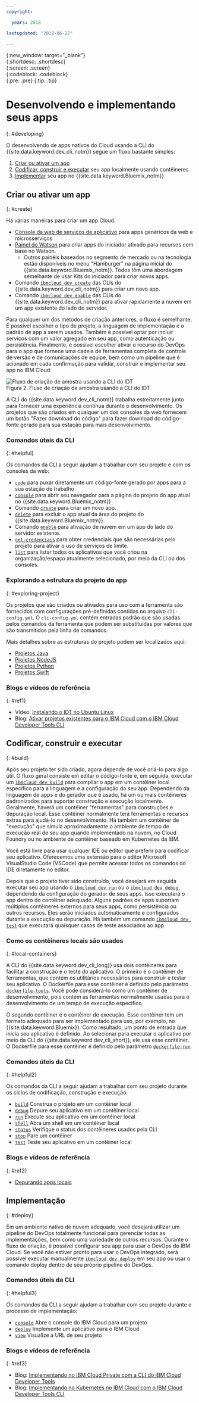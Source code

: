 ```yaml
---
copyright:

  years: 2018

lastupdated: "2018-06-27"

---
```


{:new_window: target="_blank"}  
{:shortdesc: .shortdesc}  
{:screen: .screen}  
{:codeblock: .codeblock}  
{:pre: .pre}
{:tip: .tip}

# Desenvolvendo e implementando seus apps
{: #developing}

O desenvolvendo de apps nativos do Cloud usando a CLI do {{site.data.keyword.dev_cli_notm}} segue
um fluxo bastante simples:

1. [Criar ou ativar um app](#create)
2. [Codificar, construir e executar](#build) seu app localmente usando contêineres
3. [Implementar](#deploy) seu app no {{site.data.keyword.Bluemix_notm}}

## Criar ou ativar um app
{: #create}

Há várias maneiras para criar um app Cloud.
- [Console da web de serviços de aplicativo](https://console.bluemix.net/developer/appservice) para apps genéricos da web e microsserviços
- [Painel do Watson](https://console.bluemix.net/dashboard/watson) para criar apps do iniciador ativado para recursos com base no Watson.
    - Outros painéis baseados no segmento de mercado ou na tecnologia estão disponíveis no menu
"Hamburger" na página inicial do {{site.data.keyword.Bluemix_notm}}. Todos têm uma abordagem semelhante de usar Kits do iniciador para criar novos apps.
- Comando [`ibmcloud dev create`](./commands.html#create) das CLIs do {{site.data.keyword.dev_cli_notm}} para criar um novo app.
- Comando [`ibmcloud dev enable`](./commands.html#enable) das CLIs do {{site.data.keyword.dev_cli_notm}} para ativar rapidamente a nuvem em um app existente do lado do servidor.

Para qualquer um dos métodos de criação anteriores, o fluxo é semelhante. É possível escolher o tipo de projeto, a linguagem de implementação e o padrão de app a serem usados. Também é possível optar por incluir serviços com um valor agregado em seu app, como autenticação ou
persistência. Finalmente, é possível escolher ativar o recurso do DevOps para o app que fornece uma cadeia de
ferramentas completa de controle de versão e de comunicações de equipe, bem como um pipeline que é acionado em
cada confirmação para validar, construir e implementar seu app no IBM Cloud.

![Fluxo de criação de amostra usando a CLI do IDT](create_flow.png "Fluxo de criação de amostra usando a CLI do IDT") <br> Figura 2. Fluxo de criação de amostra usando a CLI do IDT

A CLI do {{site.data.keyword.dev_cli_notm}} trabalha estreitamente junto para fornecer uma experiência contínua durante o desenvolvimento. Os projetos que são criados em qualquer um dos consoles da web fornecem um botão "Fazer download do código" para
fazer download do código-fonte gerado para sua estação para mais desenvolvimento.

### Comandos úteis da CLI
{: #helpful}

Os comandos da CLI a seguir ajudam a trabalhar com seu projeto e com os consoles da web:
- [`code`](./commands.html#code) para puxar diretamente um
código-fonte gerado por apps para a sua estação de trabalho
- [`console`](./commands.html#console) para abrir seu navegador para a página do projeto do app atual no {{site.data.keyword.Bluemix_notm}}
- Comando [`create`](./commands.html#create) para criar um novo app.
- [`delete`](./commands.html#delete) para excluir o app atual da área do projeto do {{site.data.keyword.Bluemix_notm}}.
- Comando [`enable`](./commands.html#enable) para ativação de nuvem em um app do lado do servidor existente.
- [`get-credenciais`](./commands.html#get-credentials) para obter
credenciais que são necessárias pelo projeto para ativar o uso de serviços de limite.
- [`list`](./commands.html#list) para listar todos os aplicativos que
você criou na organização/espaço atualmente selecionado, por meio da CLI ou dos consoles.


### Explorando a estrutura do projeto do app
{: #exploring-project}

Os projetos que são criados ou ativados para uso com a ferramenta são fornecidos com configurações
pré-definidas contidas no arquivo `cli-config.yml`. O `cli-config.yml`
contém entradas padrão que são usadas pelos comandos da ferramenta que podem ser substituídas por valores que
são transmitidos pela linha de comandos.

Mais detalhes sobre as estruturas do projeto podem ser localizados aqui:
- [Projetos Java](/docs/apps/projects/java_project_contents.html)
- [Projetos NodeJS](/docs/apps/projects/node_project_contents.html)
- [Projetos Python](/docs/apps/projects/python_project_contents.html)
- [Projetos Swift](/docs/apps/projects/swift_project_contents.html)


### Blogs e vídeos de referência
{: #ref1}

- Vídeo: [Instalando o IDT no Ubuntu Linux](https://www.youtube.com/watch?v=sr7KjHAKpEs)
- Blog: [Ativar projetos existentes para o IBM Cloud com o IBM Cloud Developer Tools CLI](https://www.ibm.com/blogs/bluemix/2017/09/enable-existing-projects-ibm-cloud-ibm-cloud-developer-tools-cli/)



## Codificar, construir e executar
{: #build}


Após seu projeto ter sido criado, agora depende de você criá-lo para algo útil. O fluxo geral consiste em editar o código-fonte e, em seguida, executar um [`ibmcloud dev build`](commands.html#build) para compilar o app em um contêiner local específico para a linguagem e a configuração do seu app. Dependendo da linguagem de apps e do gerador que é usado, há um ou mais contêineres padronizados para suportar
construção e execução localmente.  Geralmente, haverá um contêiner "ferramentas" para construções e depuração local. Esse contêiner normalmente terá ferramentas e recursos extras para ajudá-lo no desenvolvimento. Há também um contêiner de "execução" que simula aproximadamente o ambiente de tempo de execução real de seu app quando implementado na nuvem, no Cloud Foundry ou no ambiente de contêiner baseado em Kubernetes da IBM.


Você está livre para usar qualquer IDE ou editor que preferir para codificar seu aplicativo. Oferecemos uma extensão para o editor Microsoft VisualStudio Code (VSCode) que permite acessar todos os comandos do IDE diretamente no editor.

Depois que o projeto tiver sido construído, você desejará em seguida executar seu app usando o [`ibmcloud dev run`](commands.html#run) ou o [`ibmcloud dev debug`](commands.html#debug), dependendo da configuração do gerador de seus apps. Isso executará o app dentro do contêiner adequado. Alguns padrões de apps suportam múltiplos contêineres externos para seus apps, como persistência ou outros recursos. Eles serão iniciados automaticamente e configurados durante a execução ou depuração. Há também um comando [`ibmcloud dev test`](commands.html#test) que executará quaisquer casos de teste associados ao app.


### Como os contêineres locais são usados
{: #local-containers}

A CLI do {{site.data.keyword.dev_cli_long}} usa dois contêineres para facilitar a construção
e o teste do aplicativo. O primeiro é o contêiner de ferramentas, que contém os utilitários necessários para construir e testar seu aplicativo. O Dockerfile para esse contêiner é definido pelo parâmetro [`dockerfile-tools`](commands.html#command-parameters). Você pode considerá-lo como um contêiner de desenvolvimento, pois contém as ferramentas normalmente usadas para o desenvolvimento de um tempo de execução específico.

O segundo contêiner é o contêiner de execução. Esse contêiner tem um formato adequado para ser implementado para uso, por exemplo, no {{site.data.keyword.Bluemix}}. Como resultado, um ponto de entrada que inicia seu aplicativo é definido. Ao selecionar para executar o aplicativo por meio da CLI do {{site.data.keyword.dev_cli_short}},
ele usa esse contêiner. O Dockerfile para esse contêiner é definido pelo parâmetro [`dockerfile-run`](commands.html#run-parameters).


### Comandos úteis da CLI
{: #helpful2}

Os comandos da CLI a seguir ajudam a trabalhar com seu projeto durante os ciclos de codificação, construção e execução:
- [`build`](./commands.html#build) Construa o projeto em um contêiner local
- [`debug`](./commands.html#debug) Depure seu aplicativo em um contêiner local
- [`run`](./commands.html#run) Execute seu aplicativo em um contêiner local
- [`shell`](./commands.html#shell) Abra um shell em um contêiner local
- [`status`](./commands.html#status) Verifique o status dos contêineres usados pela CLI
- [`stop`](./commands.html#stop) Pare um contêiner
- [`test`](./commands.html#test) Teste seu aplicativo em um contêiner local

### Blogs e vídeos de referência
{: #ref2}

- [Depurando apps locais](local_debug.html)





## Implementação
{: #deploy}

Em um ambiente nativo de nuvem adequado, você desejará utilizar um pipeline do DevOps totalmente funcional para gerenciar todas as implementações, bem como uma variedade de outros recursos. Durante o fluxo de criação, é possível configurar seu app para usar o DevOps do IBM Cloud. Se você não estiver pronto para usar o DevOps integrado, será possível executar manualmente [`ibmcloud dev deploy`](./commands.html#deploy) em seu app ou usar o comando deploy dentro de seu próprio pipeline do DevOps.  



### Comandos úteis da CLI
{: #helpful3}

Os comandos da CLI a seguir ajudam a trabalhar com seu projeto durante o processo de implementação:
- [`console`](./commands.html#console) Abre o console do IBM Cloud para um projeto
- [`deploy`](./commands.html#deploy) Implemente um aplicativo para o IBM Cloud
- [`view`](./commands.html#view) Visualize a URL de seu projeto


### Blogs e vídeos de referência
{: #ref3}

- Blog:
[Implementando no
IBM Cloud Private com a CLI do IBM Cloud Developer Tools](https://www.ibm.com/blogs/bluemix/2017/09/deploying-ibm-cloud-private-ibm-cloud-developer-tools-cli/)
- Blog: [Implementando no Kubernetes no IBM Cloud com o IBM Cloud Developer Tools CLI](https://www.ibm.com/blogs/bluemix/2017/09/deploying-kubernetes-ibm-cloud-ibm-cloud-developer-tools-cli/)
